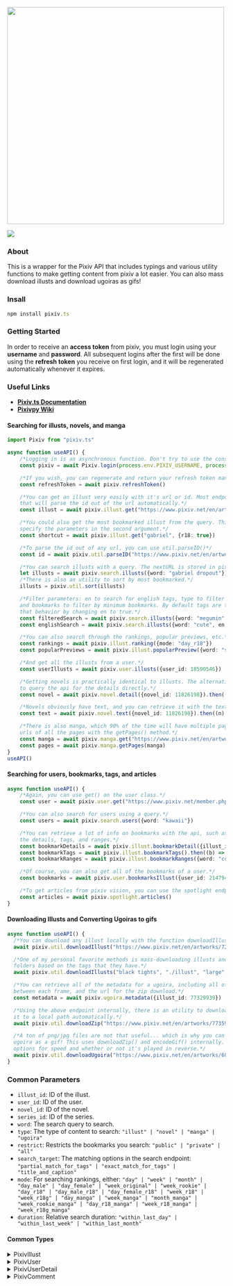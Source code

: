 <div align="left">
  <p>
    <a href="https://tenpi.github.io/pixiv.ts/"><img src="https://raw.githubusercontent.com/Tenpi/pixiv.ts/master/images/pixiv.tslogo.gif" width="500" /></a>
  </p>
  <p>
    <a href="https://nodei.co/npm/pixiv.ts/"><img src="https://nodei.co/npm/pixiv.ts.png" /></a>
  </p>
</div>

### About
This is a wrapper for the Pixiv API that includes typings and various utility functions
to make getting content from pixiv a lot easier. You can also mass download illusts and download ugoiras as gifs!

### Insall
```ts
npm install pixiv.ts
```

### Getting Started
In order to receive an **access token** from pixiv, you must login using your **username** and **password**. All subsequent logins after the first will be done using the **refresh token** you receive on first login, and it will be regenerated automatically whenever it expires.

### Useful Links
- [**Pixiv.ts Documentation**](https://tenpi.github.io/pixiv.ts/)
- [**Pixivpy Wiki**](https://github.com/upbit/pixivpy/wiki)

#### Searching for illusts, novels, and manga
```ts
import Pixiv from "pixiv.ts"

async function useAPI() {
    /*Logging in is an asynchronous function. Don't try to use the constructor, all the properties will be undefined!*/
    const pixiv = await Pixiv.login(process.env.PIXIV_USERNAME, process.env.PIXIV_PASSWORD)

    /*If you wish, you can regenerate and return your refresh token manually if it has expired*/
    const refreshToken = await pixiv.refreshToken()

    /*You can get an illust very easily with it's url or id. Most endpoints will have a get() method
    that will parse the id out of the url automatically.*/
    const illust = await pixiv.illust.get("https://www.pixiv.net/en/artworks/76833012")

    /*You could also get the most bookmarked illust from the query. This uses search internally, so you can
    specify the parameters in the second argument.*/
    const shortcut = await pixiv.illust.get("gabriel", {r18: true})

    /*To parse the id out of any url, you can use util.parseID()*/
    const id = await pixiv.util.parseID("https://www.pixiv.net/en/artworks/75788934") //75788934

    /*You can search illusts with a query. The nextURL is stored in pixiv.search.nextURL.*/
    let illusts = await pixiv.search.illusts({word: "gabriel dropout"})
    /*There is also an utility to sort by most bookmarked.*/
    illusts = pixiv.util.sort(illusts)

    /*Filter parameters: en to search for english tags, type to filter by type, r18 to filter r18 illusts,
    and bookmarks to filter by minimum bookmarks. By default tags are translated to japanese, but you can change
    that behavior by changing en to true.*/
    const filteredSearch = await pixiv.search.illusts({word: "megumin", r18: true, type: "illust", bookmarks: "100"})
    const englishSearch = await pixiv.search.illusts({word: "cute", en: true})

    /*You can also search through the rankings, popular previews, etc.*/
    const rankings = await pixiv.illust.ranking({mode: "day_r18"})
    const popularPreviews = await pixiv.illust.popularPreview({word: "sagiri izumi"})

    /*And get all the illusts from a user.*/
    const userIllusts = await pixiv.user.illusts({user_id: 18590546})

    /*Getting novels is practically identical to illusts. The alternative to the get() method is
    to query the api for the details directly.*/
    const novel = await pixiv.novel.detail({novel_id: 11826198}).then((n) => n.novel)

    /*Novels obviously have text, and you can retrieve it with the text() method.*/
    const text = await pixiv.novel.text({novel_id: 11826198}).then((n) => n.novel_text)

    /*There is also manga, which 90% of the time will have multiple pages. You can get the
    urls of all the pages with the getPages() method.*/
    const manga = await pixiv.manga.get("https://www.pixiv.net/en/artworks/77333204")
    const pages = await pixiv.manga.getPages(manga)
}
useAPI()
```
#### Searching for users, bookmarks, tags, and articles
```ts
async function useAPI() {
    /*Again, you can use get() on the user class.*/
    const user = await pixiv.user.get("https://www.pixiv.net/member.php?id=35096162")

    /*You can also search for users using a query.*/
    const users = await pixiv.search.users({word: "kawaii"})

    /*You can retrieve a lot of info on bookmarks with the api, such as 
    the details, tags, and ranges.*/
    const bookmarkDetails = await pixiv.illust.bookmarkDetail({illust_id: 75788934}).then((b) => bookmark_detail)
    const bookmarkTags = await pixiv.illust.bookmarkTags().then((b) => b.bookmark_tags)
    const bookmarkRanges = await pixiv.illust.bookmarkRanges({word: "cute"}).then((b) => b.bookmark_ranges)

    /*Of course, you can also get all of the bookmarks of a user.*/
    const bookmarks = await pixiv.user.bookmarksIllust({user_id: 21479436})

    /*To get articles from pixiv vision, you can use the spotlight endpoint.*/
    const articles = await pixiv.spotlight.articles()
}
```

#### Downloading Illusts and Converting Ugoiras to gifs
```ts
async function useAPI() {
  /*You can download any illust locally with the function downloadIllust().*/
  await pixiv.util.downloadIllust("https://www.pixiv.net/en/artworks/72668134", "./illust", "large")

  /*One of my personal favorite methods is mass-downloading illusts and mapping them into separate
  folders based on the tags that they have.*/
  await pixiv.util.downloadIllusts("black tights", "./illust", "large", [{folder: "stockings", tag: "black tights"}])

  /*You can retrieve all of the metadata for a ugoira, including all of the image frames, the delay
  between each frame, and the url for the zip download.*/
  const metadata = await pixiv.ugoira.metadata({illust_id: 77329939})

  /*Using the above endpoint internally, there is an utility to download the zip file and extract
  it to a local path automatically.*/
  await pixiv.util.downloadZip("https://www.pixiv.net/en/artworks/77359698", "./ugoira")

  /*A ton of png/jpg files are not that useful... which is why you can also convert and download a 
  ugoira as a gif! This uses downloadZip() and encodeGif() internally. The third parameter has some
  options for speed and whether or not it's played in reverse.*/
  await pixiv.util.downloadUgoira("https://www.pixiv.net/en/artworks/68064543", "./ugoira", {speed: 1.0, reverse: false})
}
```

### Common Parameters

- `illust_id`: ID of the illust.
- `user_id`: ID of the user.
- `novel_id`: ID of the novel.
- `series_id`: ID of the series.
- `word`: The search query to search.
- `type`: The type of content to search: `"illust" | "novel" | "manga" | "ugoira"`
- `restrict`: Restricts the bookmarks you search: `"public" | "private" | "all"`
- `search_target`: The matching options in the search endpoint: `"partial_match_for_tags" | "exact_match_for_tags" | "title_and_caption"`
- `mode`: For searching rankings, either: `"day" | "week" | "month" | "day_male" | "day_female" | "week_original" | "week_rookie" | "day_r18" | "day_male_r18" | "day_female_r18" | "week_r18" | "week_r18g" | "day_manga" | "week_manga" | "month_manga" | "week_rookie_manga" | "day_r18_manga" | "week_r18_manga" | "week_r18g_manga"`
- `duration`: Relative search duration: `"within_last_day" | "within_last_week" | "within_last_month"`

#### Common Types

<details>
<summary>PixivIllust</summary>

```ts
export interface PixivIllust {
    id: number
    title: string
    type: string
    image_urls: {
      square_medium: string
      medium: string
      large?: string
    }
    caption: string
    restrict: number
    user: PixivUser
    tags: PixivTag[]
    tools: string[]
    create_date: string
    page_count: number
    width: number
    height: number
    sanity_level: number
    meta_single_page: {
      original_image_url?: string
    }
    meta_pages: PixivMetaPage[]
    total_view: number
    total_bookmarks: number
    is_bookmarked: boolean
    visible: boolean
    x_restrict: number
    is_muted: boolean
    total_comments: number
  }

```
</details>

<details>
<summary>PixivUser</summary>

```ts
export interface PixivUser {
    id: number
    name: string
    account: string
    profile_image_urls: {
      medium: string
    }
    comment: string
    is_followed: boolean
}
```
</details>

<details>
<summary>PixivUserDetail</summary>

```ts
export interface PixivUserDetail {
    user: PixivUser
    profile: {
      webpage: string
      gender: string
      birth: string
      birth_day: string
      birth_year: number
      region: string
      address_id: number
      country_code: string
      job: string
      job_id: number
      total_follow_users: number
      total_mypixiv_users: number
      total_illusts: number
      total_manga: number
      total_novels: number
      total_illust_bookmarks_public: number
      total_illust_series: number
      background_image_url: string
      twitter_account: string
      twitter_url: string
      pawoo_url: string
      is_premium: boolean
      is_using_custom_profile_image: boolean
    }
    profile_publicity: {
      gender: string
      region: string
      birth_day: string
      birth_year: string
      job: string
      pawoo: boolean
    }
    workspace: {
      pc: string
      monitor: string
      tool: string
      scanner: string
      tablet: string
      mouse: string
      printer: string
      desktop: string
      music: string
      desk: string
      chair: string
      comment: string
      workspace_image_url: string | null
    }
}

```
</details>

<details>
<summary>PixivComment</summary>

```ts
export interface PixivComment {
    id: number
    comment: string
    date: string
    user: PixivUser
    parent_comment: PixivComment
}
```
</details>